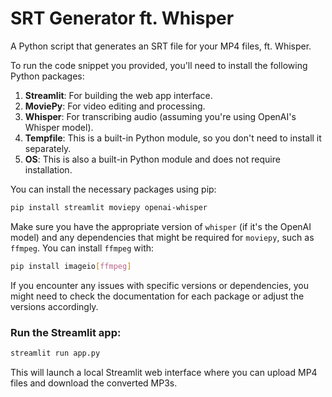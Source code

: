# SRT Generator ft. Whisper
A Python script that generates an SRT file for your MP4 files, ft. Whisper.

To run the code snippet you provided, you'll need to install the following Python packages:

1. **Streamlit**: For building the web app interface.
2. **MoviePy**: For video editing and processing.
3. **Whisper**: For transcribing audio (assuming you're using OpenAI's Whisper model).
4. **Tempfile**: This is a built-in Python module, so you don't need to install it separately.
5. **OS**: This is also a built-in Python module and does not require installation.

You can install the necessary packages using pip:

```bash
pip install streamlit moviepy openai-whisper
```

Make sure you have the appropriate version of `whisper` (if it's the OpenAI model) and any dependencies that might be required for `moviepy`, such as `ffmpeg`. You can install `ffmpeg` with:

```bash
pip install imageio[ffmpeg]
```

If you encounter any issues with specific versions or dependencies, you might need to check the documentation for each package or adjust the versions accordingly.

### Run the Streamlit app:

```bash
streamlit run app.py
```

This will launch a local Streamlit web interface where you can upload MP4 files and download the converted MP3s.
